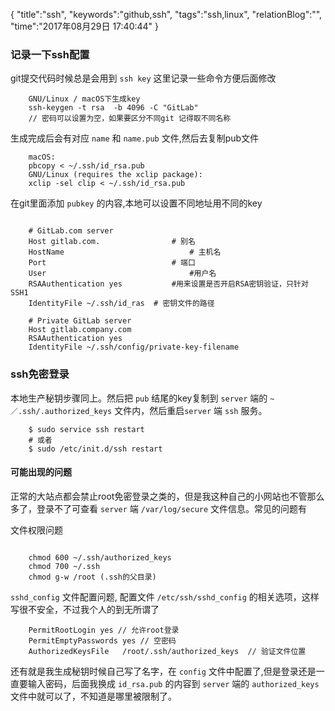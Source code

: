 {
"title":"ssh",
"keywords":"github,ssh",
"tags":"ssh,linux",
"relationBlog":"",
"time":"2017年08月29日 17:40:44"
}

### 记录一下ssh配置

git提交代码时候总是会用到 `ssh key` 这里记录一些命令方便后面修改

```linux
	GNU/Linux / macOS下生成key
	ssh-keygen -t rsa  -b 4096 -C "GitLab"
	// 密码可以设置为空，如果要区分不同git 记得取不同名称
```

生成完成后会有对应 `name` 和 `name.pub` 文件,然后去复制pub文件

```linux
	macOS:
	pbcopy < ~/.ssh/id_rsa.pub
	GNU/Linux (requires the xclip package):
	xclip -sel clip < ~/.ssh/id_rsa.pub
```

在git里面添加 `pubkey` 的内容,本地可以设置不同地址用不同的key

```linux

	# GitLab.com server
	Host gitlab.com. 				# 别名
	HostName        					# 主机名
	Port       						# 端口
	User								#用户名
	RSAAuthentication yes 			#用来设置是否开启RSA密钥验证，只针对SSH1
	IdentityFile ~/.ssh/id_ras 	# 密钥文件的路径

	# Private GitLab server
	Host gitlab.company.com
	RSAAuthentication yes
	IdentityFile ~/.ssh/config/private-key-filename

```
### ssh免密登录

本地生产秘钥步骤同上。然后把 `pub` 结尾的key复制到 `server` 端的 `~／.ssh/.authorized_keys` 文件内，然后重启`server` 端 `ssh` 服务。

```
	$ sudo service ssh restart
	# 或者
	$ sudo /etc/init.d/ssh restart
```

#### 可能出现的问题
正常的大站点都会禁止root免密登录之类的，但是我这种自己的小网站也不管那么多了，登录不了可查看 `server` 端 `/var/log/secure` 文件信息。常见的问题有

文件权限问题

```

	chmod 600 ~/.ssh/authorized_keys
	chmod 700 ~/.ssh
	chmod g-w /root (.ssh的父目录)

```

`sshd_config` 文件配置问题, 配置文件 `/etc/ssh/sshd_config` 的相关选项，这样写很不安全，不过我个人的到无所谓了

```
	PermitRootLogin yes // 允许root登录
	PermitEmptyPasswords yes // 空密码
	AuthorizedKeysFile   /root/.ssh/authorized_keys  // 验证文件位置

```

 还有就是我生成秘钥时候自己写了名字，在 `config` 文件中配置了,但是登录还是一直要输入密码，后面我换成 `id_rsa.pub` 的内容到 `server` 端的 `authorized_keys` 文件中就可以了，不知道是哪里被限制了。
